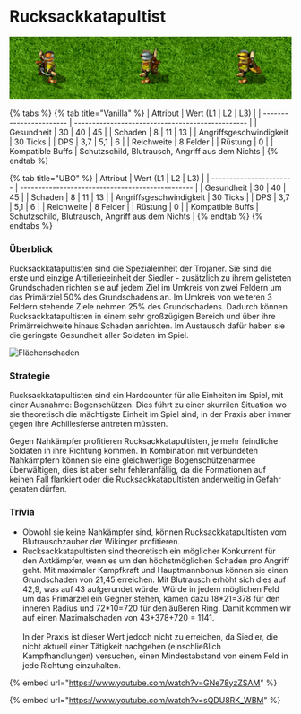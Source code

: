 # Rucksackkatapultist

![Level 1, 2 und 3 Rucksackkatapultisten in einer Reihe](../.gitbook/assets/Rucksacklineup.png)

{% tabs %}
{% tab title="Vanilla" %}
| Attribut                | Wert (L1 \| L2 \| L3)                            |
| ----------------------- | ------------------------------------------------ |
| Gesundheit              | 30 \| 40 \| 45                                   |
| Schaden                 | 8 \| 11 \| 13                                    |
| Angriffsgeschwindigkeit | 30 Ticks                                         |
| DPS                     | 3,7 \| 5,1 \| 6                                  |
| Reichweite              | 8 Felder                                         |
| Rüstung                 | 0                                                |
| Kompatible Buffs        | Schutzschild, Blutrausch, Angriff aus dem Nichts |
{% endtab %}

{% tab title="UBO" %}
| Attribut                | Wert (L1 \| L2 \| L3)                            |
| ----------------------- | ------------------------------------------------ |
| Gesundheit              | 30 \| 40 \| 45                                   |
| Schaden                 | 8 \| 11 \| 13                                    |
| Angriffsgeschwindigkeit | 30 Ticks                                         |
| DPS                     | 3,7 \| 5,1 \| 6                                  |
| Reichweite              | 8 Felder                                         |
| Rüstung                 | 0                                                |
| Kompatible Buffs        | Schutzschild, Blutrausch, Angriff aus dem Nichts |
{% endtab %}
{% endtabs %}

### Überblick

Rucksackkatapultisten sind die Spezialeinheit der Trojaner. Sie sind die erste und einzige Artillerieeinheit der Siedler - zusätzlich zu ihrem gelisteten Grundschaden richten sie auf jedem Ziel im Umkreis von zwei Feldern um das Primärziel 50% des Grundschadens an. Im Umkreis von weiteren 3 Feldern stehende Ziele nehmen 25% des Grundschadens. Dadurch können Rucksackkatapultisten in einem sehr großzügigen Bereich und über ihre Primärreichweite hinaus Schaden anrichten. Im Austausch dafür haben sie die geringste Gesundheit aller Soldaten im Spiel.

![Flächenschaden](<../.gitbook/assets/Flächenschaden Rucksackkatapultist.png>)

### Strategie

Rucksackkatapultisten sind ein Hardcounter für alle Einheiten im Spiel, mit einer Ausnahme: Bogenschützen. Dies führt zu einer skurrilen Situation wo sie theoretisch die mächtigste Einheit im Spiel sind, in der Praxis aber immer gegen ihre Achillesferse antreten müssten.

Gegen Nahkämpfer profitieren Rucksackkatapultisten, je mehr feindliche Soldaten in ihre Richtung kommen. In Kombination mit verbündeten Nahkämpfern können sie eine gleichwertige Bogenschützenarmee überwältigen, dies ist aber sehr fehleranfällig, da die Formationen auf keinen Fall flankiert oder die Rucksackkatapultisten anderweitig in Gefahr geraten dürfen.

### Trivia

* Obwohl sie keine Nahkämpfer sind, können Rucksackkatapultisten vom Blutrauschzauber der Wikinger profitieren.
* Rucksackkatapultisten sind theoretisch ein möglicher Konkurrent für den Axtkämpfer, wenn es um den höchstmöglichen Schaden pro Angriff geht. Mit maximaler Kampfkraft und Hauptmannbonus können sie einen Grundschaden von 21,45 erreichen. Mit Blutrausch erhöht sich dies auf 42,9, was auf 43 aufgerundet würde. Würde in jedem möglichen Feld um das Primärziel ein Gegner stehen, kämen dazu 18\*21=378 für den inneren Radius und 72\*10=720 für den äußeren Ring. Damit kommen wir auf einen Maximalschaden von 43+378+720 = 1141.\
  \
  In der Praxis ist dieser Wert jedoch nicht zu erreichen, da Siedler, die nicht aktuell einer Tätigkeit nachgehen (einschließlich Kampfhandlungen) versuchen, einen Mindestabstand von einem Feld in jede Richtung einzuhalten.

{% embed url="https://www.youtube.com/watch?v=GNe78yzZSAM" %}

{% embed url="https://www.youtube.com/watch?v=sQDU8RK_WBM" %}
